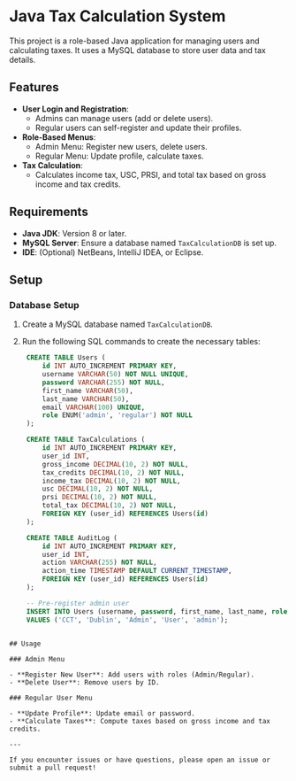 # Java Tax Calculation System

This project is a role-based Java application for managing users and calculating taxes. It uses a MySQL database to store user data and tax details.

## Features

- **User Login and Registration**:
  - Admins can manage users (add or delete users).
  - Regular users can self-register and update their profiles.
- **Role-Based Menus**:
  - Admin Menu: Register new users, delete users.
  - Regular Menu: Update profile, calculate taxes.
- **Tax Calculation**:
  - Calculates income tax, USC, PRSI, and total tax based on gross income and tax credits.

## Requirements

- **Java JDK**: Version 8 or later.
- **MySQL Server**: Ensure a database named `TaxCalculationDB` is set up.
- **IDE**: (Optional) NetBeans, IntelliJ IDEA, or Eclipse.

## Setup

### Database Setup

1. Create a MySQL database named `TaxCalculationDB`.
2. Run the following SQL commands to create the necessary tables:

   ```sql
    CREATE TABLE Users (
        id INT AUTO_INCREMENT PRIMARY KEY,
        username VARCHAR(50) NOT NULL UNIQUE,
        password VARCHAR(255) NOT NULL,
        first_name VARCHAR(50),
        last_name VARCHAR(50),
        email VARCHAR(100) UNIQUE,
        role ENUM('admin', 'regular') NOT NULL
    );

    CREATE TABLE TaxCalculations (
        id INT AUTO_INCREMENT PRIMARY KEY,
        user_id INT,
        gross_income DECIMAL(10, 2) NOT NULL,
        tax_credits DECIMAL(10, 2) NOT NULL,
        income_tax DECIMAL(10, 2) NOT NULL,
        usc DECIMAL(10, 2) NOT NULL,
        prsi DECIMAL(10, 2) NOT NULL,
        total_tax DECIMAL(10, 2) NOT NULL,
        FOREIGN KEY (user_id) REFERENCES Users(id)
    );

    CREATE TABLE AuditLog (
        id INT AUTO_INCREMENT PRIMARY KEY,
        user_id INT,
        action VARCHAR(255) NOT NULL,
        action_time TIMESTAMP DEFAULT CURRENT_TIMESTAMP,
        FOREIGN KEY (user_id) REFERENCES Users(id)
    );

    -- Pre-register admin user
    INSERT INTO Users (username, password, first_name, last_name, role)
    VALUES ('CCT', 'Dublin', 'Admin', 'User', 'admin');
   ```

```

## Usage

### Admin Menu

- **Register New User**: Add users with roles (Admin/Regular).
- **Delete User**: Remove users by ID.

### Regular User Menu

- **Update Profile**: Update email or password.
- **Calculate Taxes**: Compute taxes based on gross income and tax credits.

---

If you encounter issues or have questions, please open an issue or submit a pull request!
```

